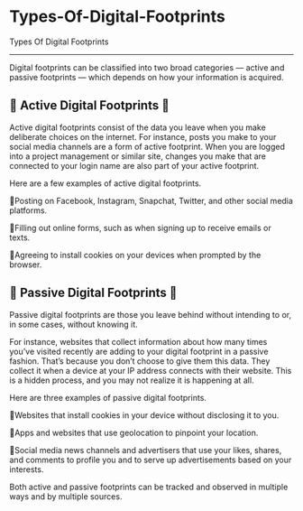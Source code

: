# Types-Of-Digital-Footprints
Types Of Digital Footprints

---------------------
Digital footprints can be classified into two broad categories — active and passive footprints — which depends on how your information is acquired.

:footprints: Active Digital Footprints :footprints:
---------------------
Active digital footprints consist of the data you leave when you make deliberate choices on the internet. For instance, posts you make to your social media channels are a form of active footprint. When you are logged into a project management or similar site, changes you make that are connected to your login name are also part of your active footprint.

Here are a few examples of active digital footprints.

:large_blue_circle:Posting on Facebook, Instagram, Snapchat, Twitter, and other social media platforms.

:large_blue_circle:Filling out online forms, such as when signing up to receive emails or texts.

:large_blue_circle:Agreeing to install cookies on your devices when prompted by the browser.

:footprints: Passive Digital Footprints :footprints:
---------------------
Passive digital footprints are those you leave behind without intending to or, in some cases, without knowing it.

For instance, websites that collect information about how many times you’ve visited recently are adding to your digital footprint in a passive fashion. That’s because you don’t choose to give them this data. They collect it when a device at your IP address connects with their website. This is a hidden process, and you may not realize it is happening at all.

Here are three examples of passive digital footprints.

:large_blue_circle:Websites that install cookies in your device without disclosing it to you.

:large_blue_circle:Apps and websites that use geolocation to pinpoint your location.

:large_blue_circle:Social media news channels and advertisers that use your likes, shares, and comments to profile you and to serve up advertisements based on your interests.

Both active and passive footprints can be tracked and observed in multiple ways and by multiple sources.
